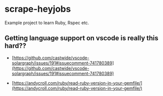 # scrape-heyjobs

Example project to learn Ruby, Rspec etc.

## Getting language support on vscode is really this hard??

- [https://github.com/castwide/vscode-solargraph/issues/191#issuecomment-741780389](https://github.com/castwide/vscode-solargraph/issues/191#issuecomment-741780389)

- [https://andycroll.com/ruby/read-ruby-version-in-your-gemfile/](https://andycroll.com/ruby/read-ruby-version-in-your-gemfile/)

